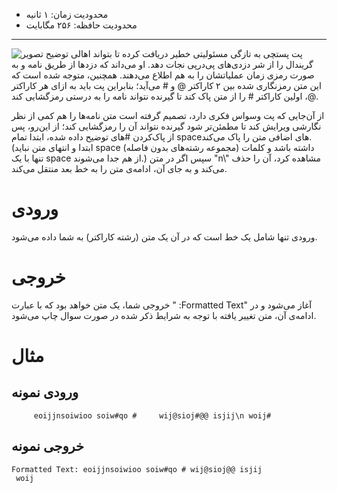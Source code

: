 + محدودیت زمان: ۱ ثانیه
+ محدودیت حافظه: ۲۵۶ مگابایت

----------
![توضیح تصویر](https://uploadkon.ir/uploads/dec718_232047.jpg)
پت پستچی به تازگی مسئولیتی خطیر دریافت کرده تا بتواند اهالی گریندال را از شر دزدی‌های پی‌در‌پی نجات دهد. او می‌داند که دزدها از طریق نامه و به صورت رمزی زمان عملیاتشان را به هم اطلاع می‌دهند. همچنین، متوجه شده است که این متن رمزنگاری شده بین ۲ کاراکتر @ و # می‌آید؛ بنابراین پت باید به ازای هر کاراکتر @، اولین کاراکتر # را از متن پاک کند تا گیرنده نتواند نامه را به درستی رمزگشایی کند.

از آن‌جایی که پت وسواس فکری دارد، تصمیم گرفته است متن نامه‌ها را هم کمی از نظر نگارشی ویرایش کند تا مطمئن‌تر شود گیرنده نتواند آن را رمزگشایی کند؛ از این‌رو، پس از پاک‌کردن #های توضیح داده شده، ابتدا تمام spaceهای اضافی متن را پاک می‌کند. (ابتدا و انتهای متن نباید space داشته باشد و کلمات (مجموعه رشته‌های بدون فاصله) تنها با یک space از هم جدا می‌شوند.) سپس اگر در متن "n\\" مشاهده کرد، آن را حذف می‌کند و به جای آن، ادامه‌ی متن را به خط بعد منتقل می‌کند.

# ورودی
ورودی تنها شامل یک خط است که در آن یک متن (رشته کاراکتر) به شما داده می‌شود.

# خروجی
خروجی شما، یک متن خواهد بود که با عبارت " :Formatted Text" آغاز می‌شود و در ادامه‌ی آن، متن تغییر یافته با توجه به شرایط ذکر شده در صورت سوال چاپ می‌شود.

# مثال
## ورودی نمونه
```
     eoijjnsoiwioo soiw#qo #     wij@sioj#@@ isjij\n woij#  
```

## خروجی نمونه
```
Formatted Text: eoijjnsoiwioo soiw#qo # wij@sioj@@ isjij
 woij
```